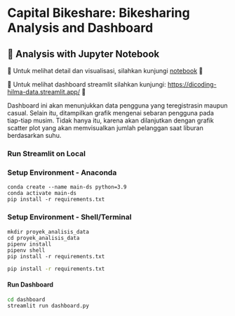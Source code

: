 # Capital Bikeshare: Bikesharing Analysis and Dashboard

## 📝 Analysis with Jupyter Notebook

🚧 Untuk melihat detail dan visualisasi, silahkan kunjungi [notebook](https://github.com/HilmaRohman/dicoding-data/blob/main/proyek_analisis_data.ipynb) 🚧


🚧 Untuk melihat dashboard streamlit silahkan kunjungi: https://dicoding-hilma-data.streamlit.app/ 🚧

Dashboard ini akan menunjukkan data pengguna yang teregistrasin maupun casual. Selain itu, ditampilkan grafik mengenai sebaran pengguna pada tiap-tiap musim. Tidak hanya itu, karena akan dilanjutkan dengan grafik scatter plot yang akan memvisualkan jumlah pelanggan saat liburan berdasarkan suhu.

### Run Streamlit on Local

### Setup Environment - Anaconda
```
conda create --name main-ds python=3.9
conda activate main-ds
pip install -r requirements.txt
```

### Setup Environment - Shell/Terminal
```
mkdir proyek_analisis_data
cd proyek_analisis_data
pipenv install
pipenv shell
pip install -r requirements.txt
```

```bash
pip install -r requirements.txt
```

#### Run Dashboard
```bash
cd dashboard
streamlit run dashboard.py
```
